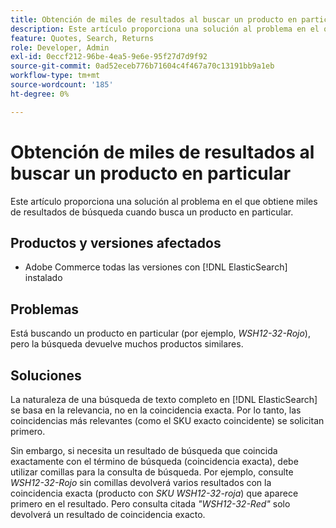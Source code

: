 ```yaml
---
title: Obtención de miles de resultados al buscar un producto en particular
description: Este artículo proporciona una solución al problema en el que obtiene miles de resultados de búsqueda cuando busca un producto en particular.
feature: Quotes, Search, Returns
role: Developer, Admin
exl-id: 0eccf212-96be-4ea5-9e6e-95f27d7d9f92
source-git-commit: 0ad52eceb776b71604c4f467a70c13191bb9a1eb
workflow-type: tm+mt
source-wordcount: '185'
ht-degree: 0%

---
```


# Obtención de miles de resultados al buscar un producto en particular

Este artículo proporciona una solución al problema en el que obtiene miles de resultados de búsqueda cuando busca un producto en particular.

## Productos y versiones afectados

* Adobe Commerce todas las versiones con [!DNL ElasticSearch] instalado

## Problemas

Está buscando un producto en particular (por ejemplo, *WSH12-32-Rojo*), pero la búsqueda devuelve muchos productos similares.

## Soluciones

La naturaleza de una búsqueda de texto completo en [!DNL ElasticSearch] se basa en la relevancia, no en la coincidencia exacta. Por lo tanto, las coincidencias más relevantes (como el SKU exacto coincidente) se solicitan primero.

Sin embargo, si necesita un resultado de búsqueda que coincida exactamente con el término de búsqueda (coincidencia exacta), debe utilizar comillas para la consulta de búsqueda. Por ejemplo, consulte *WSH12-32-Rojo* sin comillas devolverá varios resultados con la coincidencia exacta (producto con *SKU WSH12-32-roja*) que aparece primero en el resultado. Pero consulta citada *&quot;WSH12-32-Red&quot;* solo devolverá un resultado de coincidencia exacto.
